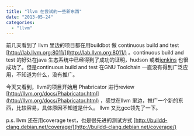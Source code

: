 ```yaml
---
title: "llvm 在尝试的一些新东西"
date: "2013-05-24"
categories: 
  - "llvm"
---
```


前几天看到了 llvm 里边的项目都在用buildbot 做 continuous build and test [http://lab.llvm.org:8011/](http://lab.llvm.org:8011/) 。continuous build and test 的好处在java 生态系统中已经得到了成功的证明，hudson 或者[jenkins](http://jenkins-ci.org/ "jenkins") 也很成功了。但是continuous build and test 在GNU Toolchain 一直没有得到广泛应用，不知道为什么，没有推广。

今天又看到，llvm的项目开始用 Phabricator 进行review [http://llvm.org/docs/Phabricator.html](http://llvm.org/docs/Phabricator.html) ，感觉在llvm 里边，推广一个新的东西，比较容易，具体原因不知道是什么。 llvm 又比gcc领先了一下。

p.s. llvm 还在用coverage test，也是很先进的测试方式 [http://buildd-clang.debian.net/coverage/](http://buildd-clang.debian.net/coverage/)
